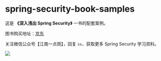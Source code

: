 # spring-security-book-samples

这是 **《深入浅出 Spring Security》** 一书的配套案例。

图书购买地址：[京东](https://item.jd.com/13131798.html)

关注微信公众号【江南一点雨】，回复 `ss`，获取更多 Spring Security 学习资料。

![](https://open.weixin.qq.com/qr/code?username=a_javaboy)